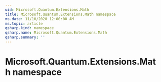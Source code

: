 ```yaml
---
uid: Microsoft.Quantum.Extensions.Math
title: Microsoft.Quantum.Extensions.Math namespace
ms.date: 11/10/2020 12:00:00 AM
ms.topic: article
qsharp.kind: namespace
qsharp.name: Microsoft.Quantum.Extensions.Math
qsharp.summary: ''
---
```


# Microsoft.Quantum.Extensions.Math namespace



